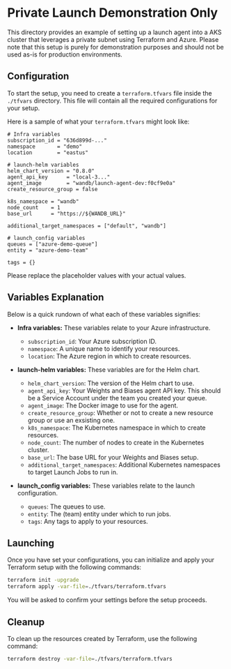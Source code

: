 # Private Launch Demonstration Only

This directory provides an example of setting up a launch agent into a AKS cluster that leverages a private subnet using Terraform and Azure. Please note that this setup is purely for demonstration purposes and should not be used as-is for production environments.

## Configuration

To start the setup, you need to create a `terraform.tfvars` file inside the `./tfvars` directory. This file will contain all the required configurations for your setup.

Here is a sample of what your `terraform.tfvars` might look like:

```hcl
# Infra variables
subscription_id = "636d899d-..."
namespace       = "demo"
location        = "eastus"

# launch-helm variables
helm_chart_version = "0.8.0"
agent_api_key      = "local-3..."
agent_image        = "wandb/launch-agent-dev:f0cf9e0a"
create_resource_group = false

k8s_namespace = "wandb"
node_count    = 1
base_url      = "https://${WANDB_URL}"

additional_target_namespaces = ["default", "wandb"]

# launch_config variables
queues = ["azure-demo-queue"]
entity = "azure-demo-team"

tags = {}
```

Please replace the placeholder values with your actual values.

## Variables Explanation

Below is a quick rundown of what each of these variables signifies:

- **Infra variables:** These variables relate to your Azure infrastructure.
    - `subscription_id`: Your Azure subscription ID.
    - `namespace`: A unique name to identify your resources.
    - `location`: The Azure region in which to create resources.

- **launch-helm variables:** These variables are for the Helm chart.
    - `helm_chart_version`: The version of the Helm chart to use.
    - `agent_api_key`: Your Weights and Biases agent API key. This should be a Service Account under the team you created your queue.
    - `agent_image`: The Docker image to use for the agent.
    - `create_resource_group`: Whether or not to create a new resource group or use an exsisting one.
    - `k8s_namespace`: The Kubernetes namespace in which to create resources.
    - `node_count`: The number of nodes to create in the Kubernetes cluster.
    - `base_url`: The base URL for your Weights and Biases setup.
    - `additional_target_namespaces`: Additional Kubernetes namespaces to target Launch Jobs to run in. 

- **launch_config variables:** These variables relate to the launch configuration.
    - `queues`: The queues to use.
    - `entity`: The (team) entity under which to run jobs.
    - `tags`: Any tags to apply to your resources.

## Launching

Once you have set your configurations, you can initialize and apply your Terraform setup with the following commands:

```bash
terraform init -upgrade
terraform apply -var-file=./tfvars/terraform.tfvars
```

You will be asked to confirm your settings before the setup proceeds.

## Cleanup

To clean up the resources created by Terraform, use the following command:

```bash
terraform destroy -var-file=./tfvars/terraform.tfvars
```